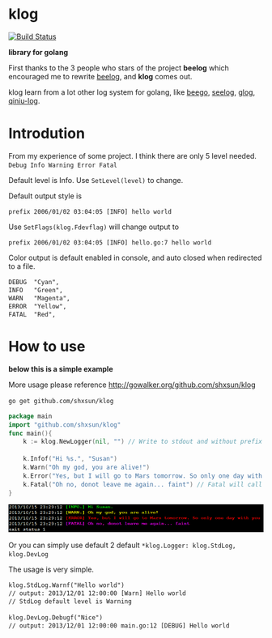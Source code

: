 # klog
[![Build Status](https://drone.io/github.com/shxsun/klog/status.png)](https://drone.io/github.com/shxsun/klog/latest)

**library for golang**

First thanks to the 3 people who stars of the project **beelog** 
which encouraged me to rewrite [beelog](https://github.com/shxsun/beelog), and **klog** comes out.

klog learn from a lot other log system for golang, like [beego](http://github.com/astaxie/beego), [seelog](https://github.com/cihub/seelog), [glog](https://github.com/golang/glog), [qiniu-log](https://github.com/qiniu/log).

# Introdution
From my experience of some project. I think there are only 5 level needed. `Debug Info Warning Error Fatal`

Default level is Info. Use `SetLevel(level)` to change.

Default output style is 
```
prefix 2006/01/02 03:04:05 [INFO] hello world
```
Use `SetFlags(klog.Fdevflag)`  will change output to 
```
prefix 2006/01/02 03:04:05 [INFO] hello.go:7 hello world
```

Color output is default enabled in console, and auto closed when redirected to a file.
```
DEBUG  "Cyan",
INFO   "Green",
WARN   "Magenta",
ERROR  "Yellow",
FATAL  "Red",
```

# How to use
**below this is a simple example**

More usage please reference <http://gowalker.org/github.com/shxsun/klog>

`go get github.com/shxsun/klog`

```go
package main
import "github.com/shxsun/klog"
func main(){
	k := klog.NewLogger(nil, "") // Write to stdout and without prefix

	k.Infof("Hi %s.", "Susan")
	k.Warn("Oh my god, you are alive!")
	k.Error("Yes, but I will go to Mars tomorrow. So only one day with you")
	k.Fatal("Oh no, donot leave me again... faint") // Fatal will call os.Exit(1)
}
```
![sample](images/sample.png)

Or you can simply use default 2 default `*klog.Logger: klog.StdLog, klog.DevLog`

The usage is very simple.
```
klog.StdLog.Warnf("Hello world")
// output: 2013/12/01 12:00:00 [Warn] Hello world
// StdLog default level is Warning

klog.DevLog.Debugf("Nice")
// output: 2013/12/01 12:00:00 main.go:12 [DEBUG] Hello world
```
